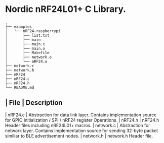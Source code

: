 # Nordic nRF24L01+ C Library.
```
.
├── examples
│   └── nRF24-raspberrypi
│       ├── list.txt
│       ├── main
│       ├── main.c
│       ├── main.o
│       ├── Makefile
│       ├── network.o
│       └── nRF24.o
├── network.c
├── network.h
├── nRF24
├── nRF24.c
├── nRF24.h
└── README.md
```

| File         |      Description
------------------------------------------------------------------------------------------------------------------------------------------------
| nRF24.c      |      Abstraction for data link layer. Contains implementation source for GPIO initialization / SPI / nRF24 register Operations.
| nRF24.h      |      nRF24.h Header files including nRF24L01+ macros.
| network.c    |      Abstraction for network layer. Contains implementation source for sending 32-byte packet similiar to BLE advertisement nodes.
| network.h    |      network.h Header file.

